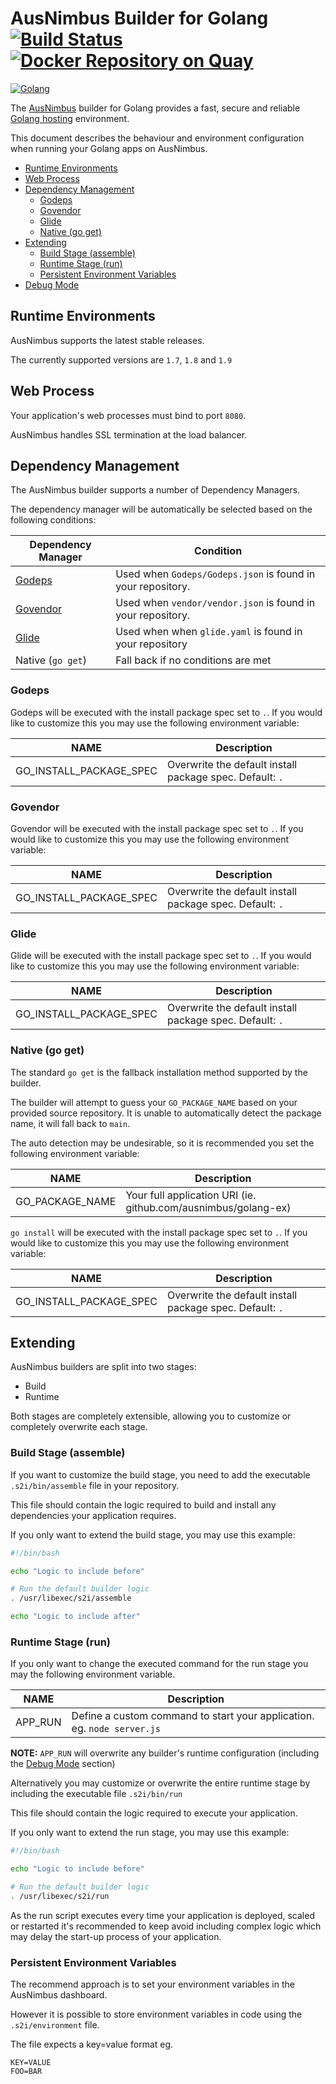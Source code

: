 # AusNimbus Builder for Golang [![Build Status](https://travis-ci.org/ausnimbus/s2i-golang.svg?branch=master)](https://travis-ci.org/ausnimbus/s2i-golang) [![Docker Repository on Quay](https://quay.io/repository/ausnimbus/s2i-golang/status "Docker Repository on Quay")](https://quay.io/repository/ausnimbus/s2i-golang)

[![Golang](https://user-images.githubusercontent.com/2239920/27288064-035dee24-5549-11e7-8ba9-7bcaa9d41055.jpg)](https://www.ausnimbus.com.au/)

The [AusNimbus](https://www.ausnimbus.com.au/) builder for Golang provides a fast, secure and reliable [Golang hosting](https://www.ausnimbus.com.au/languages/golang-hosting/) environment.

This document describes the behaviour and environment configuration when running your Golang apps on AusNimbus.

- [Runtime Environments](#runtime-environments)
- [Web Process](#web-process)
- [Dependency Management](#dependency-management)
  - [Godeps](#godeps)
  - [Govendor](#govendor)
  - [Glide](#glide)
  - [Native (go get)](#native-go-get)
- [Extending](#extending)
  - [Build Stage (assemble)](#build-stage-assemble)
  - [Runtime Stage (run)](#runtime-stage-run)
  - [Persistent Environment Variables](#persistent-environment-variables)
- [Debug Mode](#debug-mode)

## Runtime Environments

AusNimbus supports the latest stable releases.

The currently supported versions are `1.7`, `1.8` and `1.9`

## Web Process

Your application's web processes must bind to port `8080`.

AusNimbus handles SSL termination at the load balancer.

## Dependency Management

The AusNimbus builder supports a number of Dependency Managers.

The dependency manager will be automatically be selected based on the following conditions:

Dependency Manager                                | Condition
--------------------------------------------------|-------------
[Godeps](https://github.com/tools/godep)          | Used when `Godeps/Godeps.json` is found in your repository.
[Govendor](https://github.com/kardianos/govendor) | Used when `vendor/vendor.json` is found in your repository.
[Glide](https://github.com/Masterminds/glide)     | Used when when `glide.yaml` is found in your repository
Native (`go get`)                                 | Fall back if no conditions are met

### Godeps

Godeps will be executed with the install package spec set to `.`. If you would like to customize this you may use the following environment variable:

NAME                    | Description
------------------------|-------------
GO_INSTALL_PACKAGE_SPEC | Overwrite the default install package spec. Default: `.`

### Govendor

Govendor will be executed with the install package spec set to `.`. If you would like to customize this you may use the following environment variable:

NAME                    | Description
------------------------|-------------
GO_INSTALL_PACKAGE_SPEC | Overwrite the default install package spec. Default: `.`

### Glide

Glide will be executed with the install package spec set to `.`. If you would like to customize this you may use the following environment variable:

NAME                    | Description
------------------------|-------------
GO_INSTALL_PACKAGE_SPEC | Overwrite the default install package spec. Default: `.`

### Native (go get)

The standard `go get` is the fallback installation method supported by the builder.

The builder will attempt to guess your `GO_PACKAGE_NAME` based on your provided source repository. It is unable to automatically detect the package name, it will fall back to `main`.

The auto detection may be undesirable, so it is recommended you set the following environment variable:

NAME                    | Description
------------------------|-------------
GO_PACKAGE_NAME         | Your full application URI (ie. github.com/ausnimbus/golang-ex)


`go install` will be executed with the install package spec set to `.`. If you would like to customize this you may use the following environment variable:

NAME                    | Description
------------------------|-------------
GO_INSTALL_PACKAGE_SPEC | Overwrite the default install package spec. Default: `.`

## Extending

AusNimbus builders are split into two stages:

- Build
- Runtime

Both stages are completely extensible, allowing you to customize or completely overwrite each stage.

### Build Stage (assemble)

If you want to customize the build stage, you need to add the executable `.s2i/bin/assemble` file in your repository.

This file should contain the logic required to build and install any dependencies your application requires.

If you only want to extend the build stage, you may use this example:

```sh
#!/bin/bash

echo "Logic to include before"

# Run the default builder logic
. /usr/libexec/s2i/assemble

echo "Logic to include after"
```

### Runtime Stage (run)

If you only want to change the executed command for the run stage you may the following environment variable.

NAME        | Description
------------|-------------
APP_RUN     | Define a custom command to start your application. eg. `node server.js`

**NOTE:** `APP_RUN` will overwrite any builder's runtime configuration (including the [Debug Mode](#debug-mode) section)

Alternatively you may customize or overwrite the entire runtime stage by including the executable file `.s2i/bin/run`

This file should contain the logic required to execute your application.

If you only want to extend the run stage, you may use this example:

```sh
#!/bin/bash

echo "Logic to include before"

# Run the default builder logic
. /usr/libexec/s2i/run
```

As the run script executes every time your application is deployed, scaled or restarted it's recommended to keep avoid including complex logic which may delay the start-up process of your application.

### Persistent Environment Variables

The recommend approach is to set your environment variables in the AusNimbus dashboard.

However it is possible to store environment variables in code using the `.s2i/environment` file.

The file expects a key=value format eg.

```
KEY=VALUE
FOO=BAR
```
